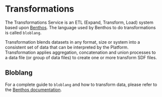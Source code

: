 # Transformations

The Transformations Service is an ETL (Expand, Transform, Load) system based upon [Benthos](https://www.benthos.dev/). The language used by Benthos to do transformations is called `bloblang`.

Transformation blends datasets in any format, size or system into a consistent set of data that can be interpreted by the Platform. Transformation applies aggregation, concatenation and union processes to a data file (or group of data files) to create one or more transform SDF files.

## Bloblang
For a complete guide to `bloblang` and how to transform data, please refer to the [Benthos documentation](https://www.benthos.dev/docs/guides/bloblang/about).